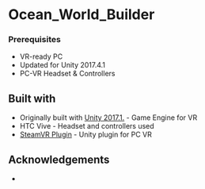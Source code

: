 # Ocean_World_Builder

### Prerequisites

* VR-ready PC
* Updated for Unity 2017.4.1
* PC-VR Headset & Controllers

## Built with

* Originally built with [Unity 2017.1.](https://unity3d.com/get-unity/download/archive) - Game Engine for VR
* HTC Vive - Headset and controllers used
* [SteamVR Plugin](https://assetstore.unity.com/packages/tools/integration/steamvr-plugin-32647) - Unity plugin for PC VR

## Acknowledgements

* 
